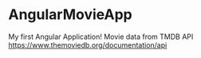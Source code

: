 # AngularMovieApp

My first Angular Application! Movie data from TMDB API https://www.themoviedb.org/documentation/api 
